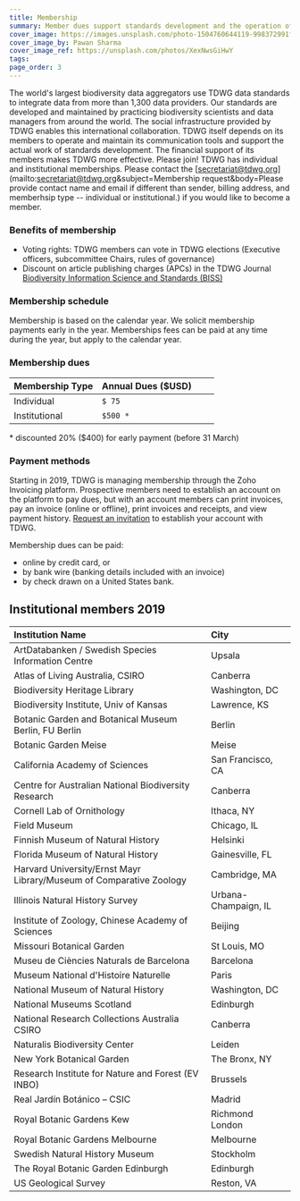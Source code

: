 ```yaml
---
title: Membership
summary: Member dues support standards development and the operation of our collaboration platforms.
cover_image: https://images.unsplash.com/photo-1504760644119-998372991f7c
cover_image_by: Pawan Sharma
cover_image_ref: https://unsplash.com/photos/XexNwsGiHwY
tags: 
page_order: 3
---
```


The world's largest biodiversity data aggregators use TDWG data standards to integrate data from more than 1,300 data providers. Our standards are developed and maintained by practicing biodiversity scientists and data managers from around the world. The social infrastructure provided by TDWG enables this international collaboration. TDWG itself depends on its members to operate and maintain its communication tools and support the actual work of standards development. The financial support of its members makes TDWG more effective. Please join! TDWG has individual and institutional memberships. Please contact the [secretariat@tdwg.org](mailto:secretariat@tdwg.org&subject=Membership request&body=Please provide contact name and email if different than sender, billing address, and memberhsip type -- individual or institutional.) if you would like to become a member.

### Benefits of membership

* Voting rights:  TDWG members can vote in TDWG elections (Executive officers, subcommittee Chairs, rules of governance)
* Discount on article publishing charges (APCs) in the TDWG Journal [Biodiversity Information Science and Standards (BISS)](../../journal/)

### Membership schedule

Membership is based on the calendar year.  We solicit membership payments early in the year. Memberships fees can be paid at any time during the year, but apply to the calendar year.

### Membership dues 

| Membership Type | Annual Dues ($USD) |   |   |
| :--- | :--- | :--- | --- |
| Individual | `$ 75  `|   |   |
| Institutional  | `$500 *` |   |   |

  \* discounted 20% ($400) for early payment (before 31 March)

### Payment methods

Starting in 2019, TDWG is managing membership through the Zoho Invoicing platform. Prospective members need to establish an account on the platform to pay dues, but with an account members can print invoices, pay an invoice (online or offline), print invoices and receipts, and view payment history. [Request an invitation](mailto:secretariat@tdwg.org) to establish your account with TDWG.

Membership dues can be paid:

* online by credit card, or  
* by bank wire (banking details included with an invoice)
* by check drawn on a United States bank. 


## Institutional members 2019

| Institution Name | City |
| :--- | :--- |
| ArtDatabanken / Swedish Species Information Centre | 	Upsala |
| Atlas of Living Australia, CSIRO | 	Canberra |
| Biodiversity Heritage Library | 	Washington, DC |
| Biodiversity Institute, Univ of Kansas | 	Lawrence, KS |
| Botanic Garden and Botanical Museum Berlin, FU Berlin | 	Berlin |
| Botanic Garden Meise | 	Meise |
| California Academy of Sciences | 	San Francisco, CA |
| Centre for Australian National Biodiversity Research | 	Canberra |
| Cornell Lab of Ornithology | 	Ithaca, NY |
| Field Museum | 	Chicago, IL |
| Finnish Museum of Natural History | 	Helsinki |
| Florida Museum of Natural History | 	Gainesville, FL |
| Harvard University/Ernst Mayr Library/Museum of Comparative Zoology | 	Cambridge, MA |
| Illinois Natural History Survey | 	Urbana-Champaign, IL |
| Institute of Zoology, Chinese Academy of Sciences | 	Beijing |
| Missouri Botanical Garden | 	St Louis, MO |
| Museu de Ciències Naturals de Barcelona | 	Barcelona |
| Museum National d'Histoire Naturelle | 	Paris |
| National Museum of Natural History |  Washington, DC |
| National Museums Scotland | 	Edinburgh |
| National Research Collections Australia CSIRO | 	Canberra |
| Naturalis Biodiversity Center | 	Leiden |
| New York Botanical Garden | 	The Bronx, NY |
| Research Institute for Nature and Forest (EV INBO) | 	Brussels |
| Real Jardín Botánico – CSIC | 	Madrid |
| Royal Botanic Gardens Kew |   Richmond London |
| Royal Botanic Gardens Melbourne | 	Melbourne |
| Swedish Natural History Museum |  Stockholm |
| The Royal Botanic Garden Edinburgh | 	Edinburgh |
| US Geological Survey | 	Reston, VA |
  
